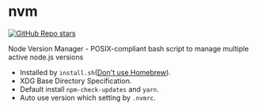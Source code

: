 # nvm

[![GitHub Repo stars](https://img.shields.io/github/stars/nvm-sh/nvm?style=social)](https://github.com/nvm-sh/nvm)

Node Version Manager - POSIX-compliant bash script to manage multiple active node.js versions

- Installed by `install.sh`([Don't use Homebrew](https://github.com/nvm-sh/nvm#important-notes)).
- XDG Base Directory Specification.
- Default install `npm-check-updates` and `yarn`.
- Auto use version which setting by `.nvmrc`.

